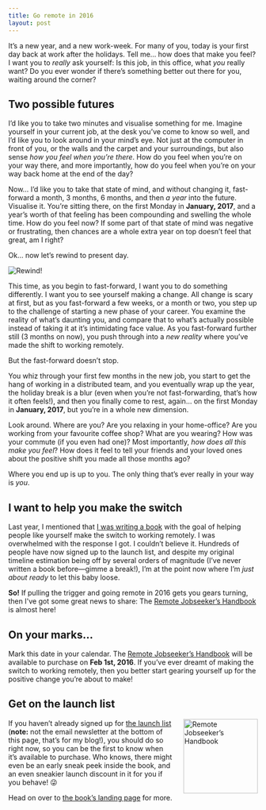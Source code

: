 ```yaml
---
title: Go remote in 2016
layout: post
---
```


It’s a new year, and a new work-week. For many of you, today is your first day back at work after the holidays. Tell me… how does that make you feel? I want you to *really* ask yourself: Is this job, in this office, what *you* really want? Do you ever wonder if there’s something better out there for you, waiting around the corner?

## Two possible futures

I’d like you to take two minutes and visualise something for me. Imagine yourself in your current job, at the desk you’ve come to know so well, and I’d like you to look around in your mind’s eye. Not just at the computer in front of you, or the walls and the carpet and your surroundings, but also sense *how you feel when you’re there*. How do you feel when you’re on your way there, and more importantly, how do you feel when you’re on your way back home at the end of the day?

Now… I’d like you to take that state of mind, and without changing it, fast-forward a month, 3 months, 6 months, and then *a year* into the future. Visualise it. You’re sitting there, on the first Monday in **January, 2017**, and a year’s worth of that feeling has been compounding and swelling the whole time. How do you feel now? If some part of that state of mind was negative or frustrating, then chances are a whole extra year on top doesn’t feel that great, am I right?

Ok… now let’s rewind to present day.

![Rewind!](http://www.reactiongifs.us/wp-content/uploads/2014/07/rewind_futurama.gif)

This time, as you begin to fast-forward, I want you to do something differently. I want you to see yourself making a change. All change is scary at first, but as you fast-forward a few weeks, or a month or two, you step up to the challenge of starting a new phase of your career. You examine the reality of what’s daunting you, and compare that to what’s actually possible instead of taking it at it’s intimidating face value. As you fast-forward further still (3 months on now), you push through into a *new reality* where you’ve made the shift to working remotely.

But the fast-forward doesn’t stop.

You whiz through your first few months in the new job, you start to get the hang of working in a distributed team, and you eventually wrap up the year, the holiday break is a blur (even when you’re not fast-forwarding, that’s how it often feels!), and then you finally come to rest, again… on the first Monday in **January, 2017**, but you’re in a whole new dimension.

Look around. Where are you? Are you relaxing in your home-office? Are you working from your favourite coffee shop? What are you wearing? How was your commute (if you even had one)? Most importantly, *how does all this make you feel*? How does it feel to tell your friends and your loved ones about the positive shift you made all those months ago?

Where you end up is up to you. The only thing that’s ever really in your way is *you*.

## I want to help you make the switch

Last year, I mentioned that [I was writing a book](http://cobyism.com/blog/writing-a-book/) with the goal of helping people like yourself make the switch to working remotely. I was overwhelmed with the response I got. I couldn’t believe it. Hundreds of people have now signed up to the launch list, and despite my original timeline estimation being off by several orders of magnitude (I’ve never written a book before—gimme a break!), I’m at the point now where I’m *just about ready* to let this baby loose.

**So!** If pulling the trigger and going remote in 2016 gets you gears turning, then I've got some great news to share: The [Remote Jobseeker’s Handbook](http://cobyism.com/remotejobseeker) is almost here!

## On your marks…

Mark this date in your calendar. The [Remote Jobseeker’s Handbook](http://cobyism.com/remotejobseeker) will be available to purchase on **Feb 1st, 2016**. If you’ve ever dreamt of making the switch to working remotely, then you better start gearing yourself up for the positive change you’re about to make!

## Get on the launch list

<a href="http://cobyism.com/remotejobseeker"><img width="150px" align="right" style="margin-left: 20px;" src="http://cobyism.com/remotejobseeker/public/cover.png" alt="Remote Jobseeker’s Handbook"></a>

If you haven’t already signed up for [the launch list](http://cobyism.com/remotejobseeker) (**note:** not the email newsletter at the bottom of this page, that’s for my blog!), you should do so right now, so you can be the first to know when it’s available to purchase. Who knows, there might even be an early sneak peek inside the book, and an even sneakier launch discount in it for you if you behave! :stuck_out_tongue_winking_eye:

Head on over to [the book’s landing page](http://cobyism.com/remotejobseeker) for more.
